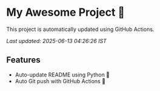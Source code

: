 # My Awesome Project 🚀

This project is automatically updated using GitHub Actions.

_Last updated: 2025-06-13 04:26:26 IST_

## Features
- Auto-update README using Python 🐍
- Auto Git push with GitHub Actions 🤖
